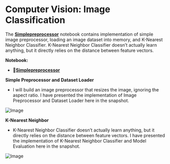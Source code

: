 # **Computer Vision: Image Classification**

The [**Simplepreprocessor**](https://github.com/ThinamXx/ComputerVision/blob/main/03.%20Image%20Classification/Simplepreprocessor.ipynb) notebook contains implementation of simple image preprocessor, loading an image dataset into memory, and K-Nearest Neighbor Classifier. K-Nearest Neighbor Classifier doesn’t actually learn anything, but it directly relies on the distance between feature vectors.

**Notebook:**
- 📑[**Simplepreprocessor**](https://github.com/ThinamXx/ComputerVision/blob/main/03.%20Image%20Classification/Simplepreprocessor.ipynb)

**Simple Preprocessor and Dataset Loader**
- I will build an image preprocessor that resizes the image, ignoring the aspect ratio. I have presented the implementation of Image Preprocessor and Dataset Loader here in the snapshot. 

![Image](https://github.com/ThinamXx/MachineLearning_DeepLearning/blob/main/Images/Day%202.PNG)

**K-Nearest Neighbor**
- K-Nearest Neighbor Classifier doesn’t actually learn anything, but it directly relies on the distance between feature vectors. I have presented the implementation of K-Nearest Neighbor Classifier and Model Evaluation here in the snapshot. 

![Image](https://github.com/ThinamXx/MachineLearning_DeepLearning/blob/main/Images/Day%203.PNG)
